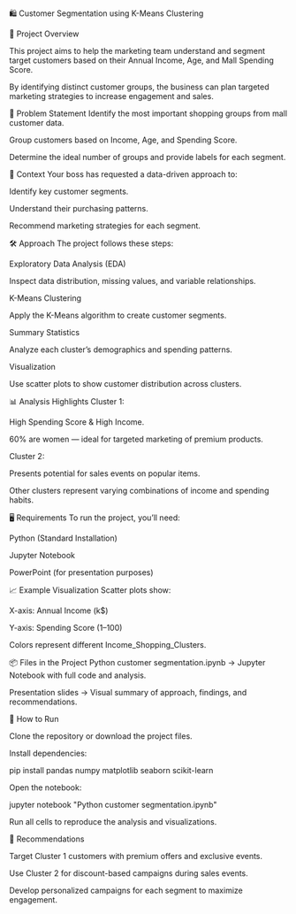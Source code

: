 🛍️ Customer Segmentation using K-Means Clustering

📌 Project Overview

This project aims to help the marketing team understand and segment target customers based on their Annual Income, Age, and Mall Spending Score. 

By identifying distinct customer groups, the business can plan targeted marketing strategies to increase engagement and sales.

🎯 Problem Statement
Identify the most important shopping groups from mall customer data.

Group customers based on Income, Age, and Spending Score.

Determine the ideal number of groups and provide labels for each segment.

📂 Context
Your boss has requested a data-driven approach to:

Identify key customer segments.

Understand their purchasing patterns.

Recommend marketing strategies for each segment.

🛠 Approach
The project follows these steps:

Exploratory Data Analysis (EDA)

Inspect data distribution, missing values, and variable relationships.

K-Means Clustering

Apply the K-Means algorithm to create customer segments.

Summary Statistics

Analyze each cluster’s demographics and spending patterns.

Visualization

Use scatter plots to show customer distribution across clusters.

📊 Analysis Highlights
Cluster 1:

High Spending Score & High Income.

60% are women — ideal for targeted marketing of premium products.

Cluster 2:

Presents potential for sales events on popular items.

Other clusters represent varying combinations of income and spending habits.

🖥 Requirements
To run the project, you’ll need:

Python (Standard Installation)

Jupyter Notebook

PowerPoint (for presentation purposes)

📈 Example Visualization
Scatter plots show:

X-axis: Annual Income (k$)

Y-axis: Spending Score (1–100)

Colors represent different Income_Shopping_Clusters.

📦 Files in the Project
Python customer segmentation.ipynb → Jupyter Notebook with full code and analysis.

Presentation slides → Visual summary of approach, findings, and recommendations.

🚀 How to Run

Clone the repository or download the project files.

Install dependencies:

pip install pandas numpy matplotlib seaborn scikit-learn

Open the notebook:

jupyter notebook "Python customer segmentation.ipynb"

Run all cells to reproduce the analysis and visualizations.

📌 Recommendations

Target Cluster 1 customers with premium offers and exclusive events.

Use Cluster 2 for discount-based campaigns during sales events.

Develop personalized campaigns for each segment to maximize engagement.

